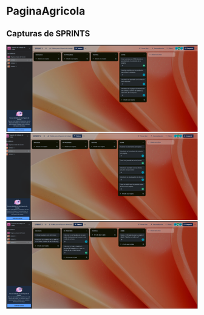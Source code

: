 # PaginaAgricola

## Capturas de SPRINTS
![Sprint 1](/capturas/sprint-1.png)
![Sprint 2](/capturas/sprint-2.png)
![Sprint 3](/capturas/sprint-3.png)
